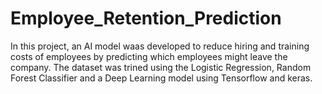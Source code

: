 # Employee_Retention_Prediction

In this project, an AI model waas developed to reduce hiring and training costs of employees by predicting which employees might leave the company. The dataset was trined using the Logistic Regression, Random Forest Classifier and a Deep Learning model using Tensorflow and keras.

